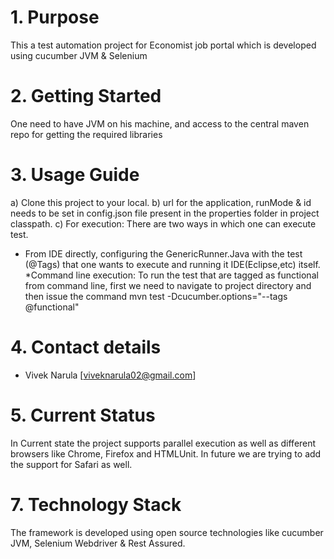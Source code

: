 # 1. Purpose

This a test automation project for Economist job portal which is developed using cucumber JVM & Selenium

# 2. Getting Started

One need to have JVM on his machine, and access to the central maven repo for getting the required libraries

# 3. Usage Guide

a) Clone this project to your local.
b) url for the application, runMode & id needs to be set in config.json file present in the properties folder in project classpath. 
c) For execution: There are two ways in which one can execute test.
 * From IDE directly, configuring the GenericRunner.Java with the test (@Tags) that one wants to execute and running it IDE(Eclipse,etc) itself.
 *Command line execution: To run the test that are tagged as functional from command line, first we need to navigate to project directory and then issue the command 
  mvn test -Dcucumber.options="--tags @functional"

# 4. Contact details

- Vivek Narula [viveknarula02@gmail.com]

# 5. Current Status

In Current state the project supports parallel execution as well as different browsers like Chrome, Firefox and HTMLUnit. In future we are trying to add the support for Safari as well.

# 7. Technology Stack

The framework is developed using open source technologies like cucumber JVM, Selenium Webdriver & Rest Assured. 